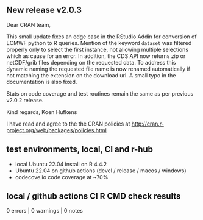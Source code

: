 ## New release v2.0.3

Dear CRAN team,

This small update fixes an edge case in the RStudio Addin for conversion
of ECMWF python to R queries. Mention of the keyword `dataset` was filtered
properly only to select the first instance, not allowing multiple selections
which as cause for an error. In addition, the CDS API now returns zip or 
netCDF/grib files depending on the requested data. To address this dynamic 
naming the requested file name is now renamed automatically if not matching the 
extension on the download url. A small typo in the documentation is also fixed.

Stats on code coverage and test routines remain the same as per previous
v2.0.2 release.

Kind regards,
Koen Hufkens

I have read and agree to the the CRAN policies at
http://cran.r-project.org/web/packages/policies.html

## test environments, local, CI and r-hub

- local Ubuntu 22.04 install on R 4.4.2
- Ubuntu 22.04 on github actions (devel / release / macos / windows)
- codecove.io code coverage at ~70%

## local / github actions CI R CMD check results

0 errors | 0 warnings | 0 notes
